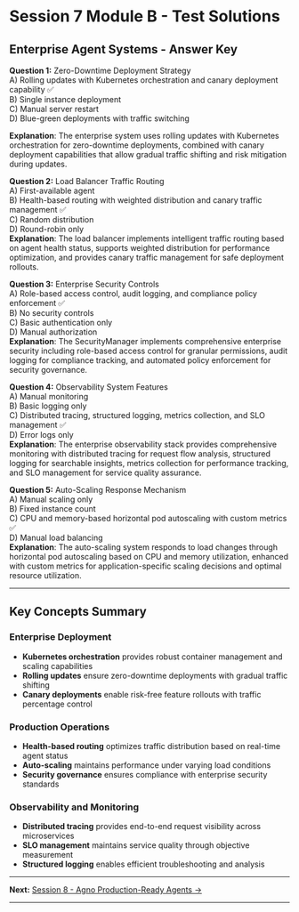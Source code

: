 # Session 7 Module B - Test Solutions

## Enterprise Agent Systems - Answer Key

**Question 1:** Zero-Downtime Deployment Strategy  
A) Rolling updates with Kubernetes orchestration and canary deployment capability ✅  
B) Single instance deployment  
C) Manual server restart  
D) Blue-green deployments with traffic switching  

**Explanation**: The enterprise system uses rolling updates with Kubernetes orchestration for zero-downtime deployments, combined with canary deployment capabilities that allow gradual traffic shifting and risk mitigation during updates.

**Question 2:** Load Balancer Traffic Routing  
A) First-available agent  
B) Health-based routing with weighted distribution and canary traffic management ✅  
C) Random distribution  
D) Round-robin only  
**Explanation**: The load balancer implements intelligent traffic routing based on agent health status, supports weighted distribution for performance optimization, and provides canary traffic management for safe deployment rollouts.

**Question 3:** Enterprise Security Controls  
A) Role-based access control, audit logging, and compliance policy enforcement ✅  
B) No security controls  
C) Basic authentication only  
D) Manual authorization  
**Explanation**: The SecurityManager implements comprehensive enterprise security including role-based access control for granular permissions, audit logging for compliance tracking, and automated policy enforcement for security governance.

**Question 4:** Observability System Features  
A) Manual monitoring  
B) Basic logging only  
C) Distributed tracing, structured logging, metrics collection, and SLO management ✅  
D) Error logs only  
**Explanation**: The enterprise observability stack provides comprehensive monitoring with distributed tracing for request flow analysis, structured logging for searchable insights, metrics collection for performance tracking, and SLO management for service quality assurance.

**Question 5:** Auto-Scaling Response Mechanism  
A) Manual scaling only  
B) Fixed instance count  
C) CPU and memory-based horizontal pod autoscaling with custom metrics ✅  
D) Manual load balancing  
**Explanation**: The auto-scaling system responds to load changes through horizontal pod autoscaling based on CPU and memory utilization, enhanced with custom metrics for application-specific scaling decisions and optimal resource utilization.

---

## Key Concepts Summary

### Enterprise Deployment  
- **Kubernetes orchestration** provides robust container management and scaling capabilities  
- **Rolling updates** ensure zero-downtime deployments with gradual traffic shifting  
- **Canary deployments** enable risk-free feature rollouts with traffic percentage control  

### Production Operations  
- **Health-based routing** optimizes traffic distribution based on real-time agent status  
- **Auto-scaling** maintains performance under varying load conditions  
- **Security governance** ensures compliance with enterprise security standards  

### Observability and Monitoring  
- **Distributed tracing** provides end-to-end request visibility across microservices  
- **SLO management** maintains service quality through objective measurement  
- **Structured logging** enables efficient troubleshooting and analysis  
---

**Next:** [Session 8 - Agno Production-Ready Agents →](Session8_Agno_Production_Ready_Agents.md)

---
